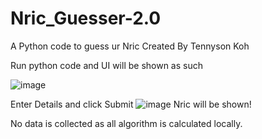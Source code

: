 # Nric_Guesser-2.0
A Python code to guess ur Nric
Created By Tennyson Koh

Run python code and UI will be shown as such

![image](https://user-images.githubusercontent.com/25479231/206857583-8cbe13e5-3918-4cd0-bfe8-d3f6cf98369d.png)

Enter Details and click Submit
![image](https://user-images.githubusercontent.com/25479231/206857589-f6eaf172-93ad-40f8-bdd0-489f6b5f7e26.png)
Nric will be shown!

No data is collected as all algorithm is calculated locally.
